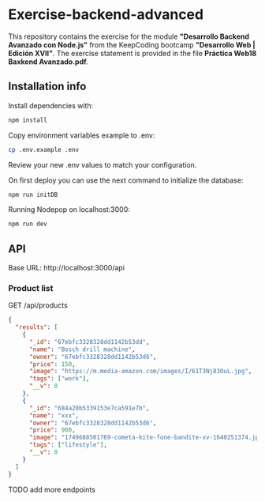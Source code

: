 # **Exercise-backend-advanced**

This repository contains the exercise for the module **"Desarrollo Backend Avanzado con Node.js"** from the KeepCoding bootcamp **"Desarrollo Web | Edición XVII"**.
The exercise statement is provided in the file **Práctica Web18 Baxkend Avanzado.pdf**.

## Installation info

Install dependencies with:

```sh
npm install
```

Copy environment variables example to .env:

```sh
cp .env.example .env
```

Review your new .env values to match your configuration.

On first deploy you can use the next command to initialize the database:

```sh
npm run initDB
```

Running Nodepop on localhost:3000:

```sh
npm run dev
```

## API

Base URL: http://localhost:3000/api

### Product list

GET /api/products

```json
{
  "results": [
    {
      "_id": "67ebfc3328328dd1142b53dd",
      "name": "Bosch drill machine",
      "owner": "67ebfc3328328dd1142b53d6",
      "price": 150,
      "image": "https://m.media-amazon.com/images/I/61T3Nj83OuL.jpg",
      "tags": ["work"],
      "__v": 0
    },
    {
      "_id": "684a20b5339153e7ca591e7b",
      "name": "xxx",
      "owner": "67ebfc3328328dd1142b53d6",
      "price": 900,
      "image": "1749688501769-cometa-kite-fone-bandite-xv-1640251374.jpeg",
      "tags": ["lifestyle"],
      "__v": 0
    }
  ]
}
```

TODO add more endpoints
